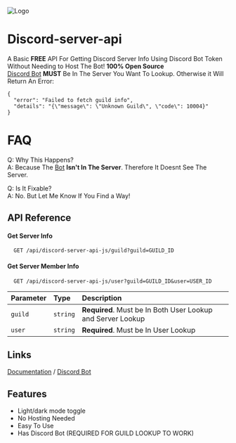 
![Logo](https://marwan.is-a.dev/discord-api/imgs/favicon.png)


# Discord-server-api

A Basic **FREE** API For Getting Discord Server Info Using Discord Bot Token Without Needing to Host The Bot! **100% Open Source**\
[Discord Bot](https://discord.com/oauth2/authorize?client_id=1418180497191993354&scope=bot&permissions=65536) **MUST** Be In The Server You Want To Lookup. Otherwise it Will Return An Error:
```
{
  "error": "Failed to fetch guild info",
  "details": "{\"message\": \"Unknown Guild\", \"code\": 10004}"
}
```
# FAQ
Q: Why This Happens?\
A: Because The [Bot](https://discord.com/oauth2/authorize?client_id=1418180497191993354&scope=bot&permissions=65536) **Isn't In The Server**. Therefore It Doesnt See The Server.

Q: Is It Fixable?\
A: No. But Let Me Know If You Find a Way!

## API Reference

#### Get Server Info

```
  GET /api/discord-server-api-js/guild?guild=GUILD_ID
```

#### Get Server Member Info

```
  GET /api/discord-server-api-js/user?guild=GUILD_ID&user=USER_ID
```

| Parameter | Type     | Description                |
| :-------- | :------- | :------------------------- |
| `guild` | `string` | **Required**. Must be In Both User Lookup and Server Lookup |
| `user` | `string` | **Required**. Must be In User Lookup |

## Links

[Documentation](https://marwan.is-a.dev/discord-server-api) / [Discord Bot](https://discord.com/oauth2/authorize?client_id=1418180497191993354&scope=bot&permissions=65536)


## Features

- Light/dark mode toggle
- No Hosting Needed
- Easy To Use
- Has Discord Bot (REQUIRED FOR GUILD LOOKUP TO WORK)

